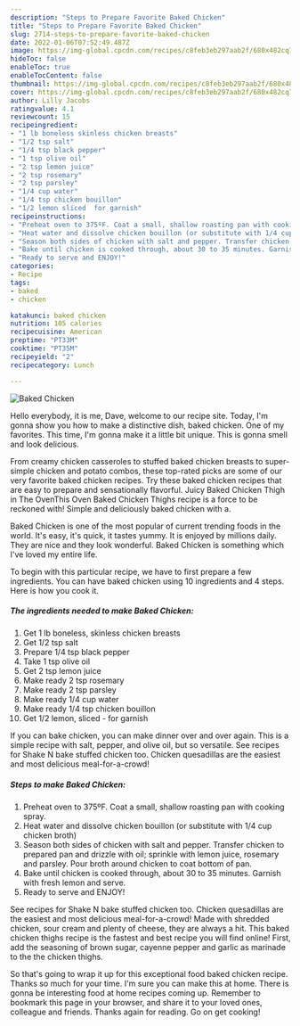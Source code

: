 ```yaml
---
description: "Steps to Prepare Favorite Baked Chicken"
title: "Steps to Prepare Favorite Baked Chicken"
slug: 2714-steps-to-prepare-favorite-baked-chicken
date: 2022-01-06T07:52:49.487Z
image: https://img-global.cpcdn.com/recipes/c8feb3eb297aab2f/680x482cq70/baked-chicken-recipe-main-photo.jpg
hideToc: false
enableToc: true
enableTocContent: false
thumbnail: https://img-global.cpcdn.com/recipes/c8feb3eb297aab2f/680x482cq70/baked-chicken-recipe-main-photo.jpg
cover: https://img-global.cpcdn.com/recipes/c8feb3eb297aab2f/680x482cq70/baked-chicken-recipe-main-photo.jpg
author: Lilly Jacobs
ratingvalue: 4.1
reviewcount: 15
recipeingredient:
- "1 lb boneless skinless chicken breasts"
- "1/2 tsp salt"
- "1/4 tsp black pepper"
- "1 tsp olive oil"
- "2 tsp lemon juice"
- "2 tsp rosemary"
- "2 tsp parsley"
- "1/4 cup water"
- "1/4 tsp chicken bouillon"
- "1/2 lemon sliced  for garnish"
recipeinstructions:
- "Preheat oven to 375ºF. Coat a small, shallow roasting pan with cooking spray."
- "Heat water and dissolve chicken bouillon (or substitute with 1/4 cup chicken broth)"
- "Season both sides of chicken with salt and pepper. Transfer chicken to prepared pan and drizzle with oil; sprinkle with lemon juice, rosemary and parsley. Pour broth around chicken to coat bottom of pan."
- "Bake until chicken is cooked through, about 30 to 35 minutes. Garnish with fresh lemon and serve."
- "Ready to serve and ENJOY!"
categories:
- Recipe
tags:
- baked
- chicken

katakunci: baked chicken 
nutrition: 105 calories
recipecuisine: American
preptime: "PT33M"
cooktime: "PT35M"
recipeyield: "2"
recipecategory: Lunch

---
```



![Baked Chicken](https://img-global.cpcdn.com/recipes/c8feb3eb297aab2f/680x482cq70/baked-chicken-recipe-main-photo.jpg)

Hello everybody, it is me, Dave, welcome to our recipe site. Today, I'm gonna show you how to make a distinctive dish, baked chicken. One of my favorites. This time, I'm gonna make it a little bit unique. This is gonna smell and look delicious.

From creamy chicken casseroles to stuffed baked chicken breasts to super-simple chicken and potato combos, these top-rated picks are some of our very favorite baked chicken recipes. Try these baked chicken recipes that are easy to prepare and sensationally flavorful. Juicy Baked Chicken Thigh in The OvenThis Oven Baked Chicken Thighs recipe is a force to be reckoned with! Simple and deliciously baked chicken with a.

Baked Chicken is one of the most popular of current trending foods in the world. It's easy, it's quick, it tastes yummy. It is enjoyed by millions daily. They are nice and they look wonderful. Baked Chicken is something which I've loved my entire life.


To begin with this particular recipe, we have to first prepare a few ingredients. You can have baked chicken using 10 ingredients and 4 steps. Here is how you cook it.

<!--inarticleads1-->

##### The ingredients needed to make Baked Chicken:

1. Get 1 lb boneless, skinless chicken breasts
1. Get 1/2 tsp salt
1. Prepare 1/4 tsp black pepper
1. Take 1 tsp olive oil
1. Get 2 tsp lemon juice
1. Make ready 2 tsp rosemary
1. Make ready 2 tsp parsley
1. Make ready 1/4 cup water
1. Make ready 1/4 tsp chicken bouillon
1. Get 1/2 lemon, sliced - for garnish


If you can bake chicken, you can make dinner over and over again. This is a simple recipe with salt, pepper, and olive oil, but so versatile. See recipes for Shake N bake stuffed chicken too. Chicken quesadillas are the easiest and most delicious meal-for-a-crowd! 

<!--inarticleads2-->

##### Steps to make Baked Chicken:

1. Preheat oven to 375ºF. Coat a small, shallow roasting pan with cooking spray.
1. Heat water and dissolve chicken bouillon (or substitute with 1/4 cup chicken broth)
1. Season both sides of chicken with salt and pepper. Transfer chicken to prepared pan and drizzle with oil; sprinkle with lemon juice, rosemary and parsley. Pour broth around chicken to coat bottom of pan.
1. Bake until chicken is cooked through, about 30 to 35 minutes. Garnish with fresh lemon and serve.
1. Ready to serve and ENJOY!

See recipes for Shake N bake stuffed chicken too. Chicken quesadillas are the easiest and most delicious meal-for-a-crowd! Made with shredded chicken, sour cream and plenty of cheese, they are always a hit. This baked chicken thighs recipe is the fastest and best recipe you will find online! First, add the seasoning of brown sugar, cayenne pepper and garlic as marinade to the the chicken thighs. 

So that's going to wrap it up for this exceptional food baked chicken recipe. Thanks so much for your time. I'm sure you can make this at home. There is gonna be interesting food at home recipes coming up. Remember to bookmark this page in your browser, and share it to your loved ones, colleague and friends. Thanks again for reading. Go on get cooking!
